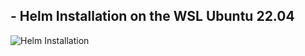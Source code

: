 ## - Helm Installation on the WSL Ubuntu 22.04

![Helm Installation ](https://github.com/user-attachments/assets/6b7b158c-7fcd-4a8e-948d-fcf9ca62b3c2)
